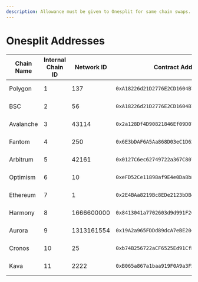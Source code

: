 ```yaml
---
description: Allowance must be given to Onesplit for same chain swaps.
---
```


# Onesplit Addresses

<table><thead><tr><th width="141">Chain Name</th><th width="101">Internal Chain ID</th><th width="129">Network ID</th><th>Contract Address</th></tr></thead><tbody><tr><td>Polygon</td><td>1</td><td>137</td><td><pre><code>0xA18226d21D2776E2CD1604B76f23f90577aDc54C
</code></pre></td></tr><tr><td>BSC</td><td>2</td><td>56</td><td><pre><code>0xA18226d21D2776E2CD1604B76f23f90577aDc54C
</code></pre></td></tr><tr><td>Avalanche</td><td>3</td><td>43114</td><td><pre><code>0x2a128Df4D90821846Ef09D07E8BB632EaCCa5F8c
</code></pre></td></tr><tr><td>Fantom</td><td>4</td><td>250</td><td><pre><code>0x6E3bDAF6A5Aa868D03eC1D62a28e28E6Da4902C9
</code></pre></td></tr><tr><td>Arbitrum</td><td>5</td><td>42161</td><td><pre><code>0x0127C6ec62749722a367C8076fF6f0ee3c6c015c
</code></pre></td></tr><tr><td>Optimism</td><td>6</td><td>10</td><td><pre><code>0xeFD52Ce11898af9E4e0Da8b85e69A39EF3253EA0
</code></pre></td></tr><tr><td>Ethereum</td><td>7</td><td>1</td><td><pre><code>0x2E4BAa8219Bc8EDe2123bDBe945A27b0971EEFb2
</code></pre></td></tr><tr><td>Harmony</td><td>8</td><td>1666600000</td><td><pre><code>0x8413041a7702603d9d991F2C4ADd29e4e8A241F8
</code></pre></td></tr><tr><td>Aurora</td><td>9</td><td>1313161554</td><td><pre><code>0x19A2a965FDDd89dcA7eBE2047fA72D2037A30583
</code></pre></td></tr><tr><td>Cronos</td><td>10</td><td>25</td><td><pre><code>0xb74B256722aCF6525Ed91CfEFdF9514A865C0a16
</code></pre></td></tr><tr><td>Kava</td><td>11</td><td>2222</td><td><pre><code>0xB065a867a1baa919F0A9a3F5C1543D19768CeFBD
</code></pre></td></tr></tbody></table>

